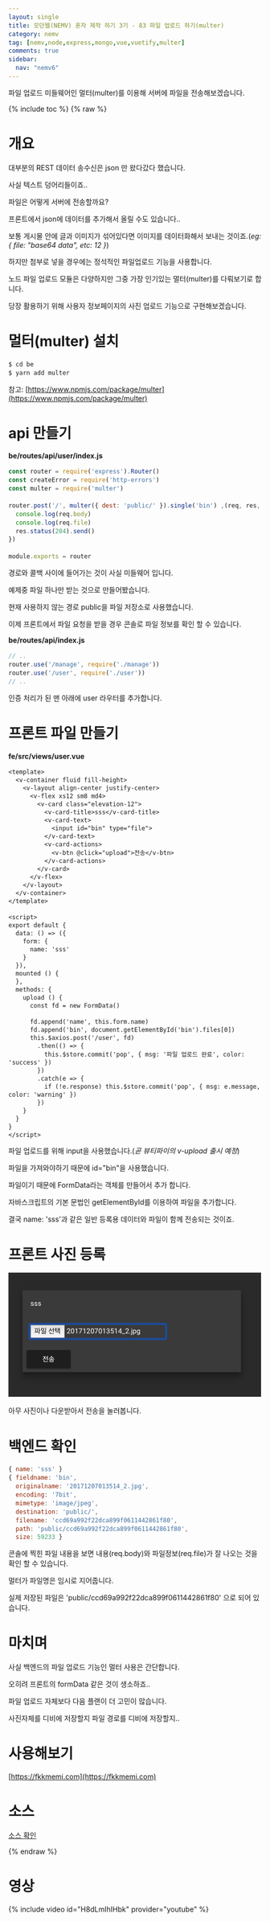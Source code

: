 ```yaml
---
layout: single
title: 모던웹(NEMV) 혼자 제작 하기 3기 - 83 파일 업로드 하기(multer)
category: nemv
tag: [nemv,node,express,mongo,vue,vuetify,multer]
comments: true
sidebar:
  nav: "nemv6"
---
```


파일 업로드 미들웨어인 멀터(multer)를 이용해 서버에 파일을 전송해보겠습니다.

{% include toc %}
{% raw %}

# 개요

대부분의 REST 데이터 송수신은 json 만 왔다갔다 했습니다.

사실 텍스트 덩어리들이죠..
 
파일은 어떻게 서버에 전송할까요?

프론트에서 json에 데이터를 추가해서 올릴 수도 있습니다..

보통 게시물 안에 글과 이미지가 섞어있다면 이미지를 데이터화해서 보내는 것이죠.(_eg: { file: "base64 data", etc: 12 }_)

하지만 첨부로 넣을 경우에는 정석적인 파일업로드 기능을 사용합니다.

노드 파일 업로드 모듈은 다양하지만 그중 가장 인기있는 멀터(multer)를 다뤄보기로 합니다.

당장 활용하기 위해 사용자 정보페이지의 사진 업로드 기능으로 구현해보겠습니다. 

# 멀터(multer) 설치

```bash
$ cd be
$ yarn add multer
```

참고: [https://www.npmjs.com/package/multer](https://www.npmjs.com/package/multer)

# api 만들기

**be/routes/api/user/index.js**  
```javascript
const router = require('express').Router()
const createError = require('http-errors')
const multer = require('multer')

router.post('/', multer({ dest: 'public/' }).single('bin') ,(req, res, next) => {
  console.log(req.body)
  console.log(req.file)
  res.status(204).send()
})

module.exports = router
```

경로와 콜백 사이에 들어가는 것이 사실 미들웨어 입니다.

예제중 파일 하나만 받는 것으로 만들어봤습니다.

현재 사용하지 않는 경로 public을 파일 저장소로 사용했습니다.

이제 프론트에서 파일 요청을 받을 경우 콘솔로 파일 정보를 확인 할 수 있습니다.


**be/routes/api/index.js**
```javascript
// ..
router.use('/manage', require('./manage'))
router.use('/user', require('./user'))
// ..
```  

인증 처리가 된 맨 아래에 user 라우터를 추가합니다.

# 프론트 파일 만들기

**fe/src/views/user.vue**  
```vue
<template>
  <v-container fluid fill-height>
    <v-layout align-center justify-center>
      <v-flex xs12 sm8 md4>
        <v-card class="elevation-12">
          <v-card-title>sss</v-card-title>
          <v-card-text>
            <input id="bin" type="file">
          </v-card-text>
          <v-card-actions>
            <v-btn @click="upload">전송</v-btn>
          </v-card-actions>
        </v-card>
      </v-flex>
    </v-layout>
  </v-container>
</template>

<script>
export default {
  data: () => ({
    form: {
      name: 'sss'
    }
  }),
  mounted () {
  },
  methods: {
    upload () {
      const fd = new FormData()

      fd.append('name', this.form.name)
      fd.append('bin', document.getElementById('bin').files[0])
      this.$axios.post('/user', fd)
        .then(() => {
          this.$store.commit('pop', { msg: '파일 업로드 완료', color: 'success' })
        })
        .catch(e => {
          if (!e.response) this.$store.commit('pop', { msg: e.message, color: 'warning' })
        })
    }
  }
}
</script>
```

파일 업로드를 위해 input을 사용했습니다.(_곧 뷰티파이의 v-upload 출시 예정_)

파일을 가져와야하기 때문에 id="bin"을 사용했습니다.

파일이기 때문에 FormData라는 객체를 만들어서 추가 합니다.

자바스크립트의 기본 문법인 getElementById를 이용하여 파일을 추가합니다.

결국 name: 'sss'과 같은 일반 등록용 데이터와 파일이 함께 전송되는 것이죠.


# 프론트 사진 등록

![alt pic](/images/nemv/2018-12-06_16.25.49.png)

아무 사진이나 다운받아서 전송을 눌러봅니다.

# 백엔드 확인

```javascript
{ name: 'sss' }
{ fieldname: 'bin',
  originalname: '20171207013514_2.jpg',
  encoding: '7bit',
  mimetype: 'image/jpeg',
  destination: 'public/',
  filename: 'ccd69a992f22dca899f0611442861f80',
  path: 'public/ccd69a992f22dca899f0611442861f80',
  size: 59233 }
```

콘솔에 찍힌 파일 내용을 보면 내용(req.body)와 파일정보(req.file)가 잘 나오는 것을 확인 할 수 있습니다.

멀터가 파일명은 임시로 지어줍니다.

실제 저장된 파일은 'public/ccd69a992f22dca899f0611442861f80' 으로 되어 있습니다.

# 마치며
 
사실 백엔드의 파일 업로드 기능인 멀터 사용은 간단합니다.

오히려 프론트의 formData 같은 것이 생소하죠..
 
파일 업로드 자체보다 다음 플랜이 더 고민이 많습니다.

사진자체를 디비에 저장할지 파일 경로를 디비에 저장할지..
 

# 사용해보기

[https://fkkmemi.com](https://fkkmemi.com)

# 소스

[소스 확인](https://github.com/fkkmemi/nemv3/commit/1a362cfcb54cb48a35f128b0fcdd49010afb9991)

{% endraw %}

# 영상

{% include video id="H8dLmIhIHbk" provider="youtube" %}

